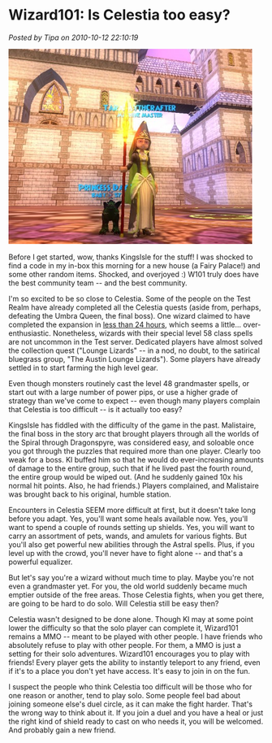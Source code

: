 # Wizard101: Is Celestia too easy?

*Posted by Tipa on 2010-10-12 22:10:19*

[![](../uploads/2010/10/WizardGraphicalClient-2010-10-12-22-30-55-84-480x384.jpg "Swag")](../uploads/2010/10/WizardGraphicalClient-2010-10-12-22-30-55-84.jpg)

Before I get started, wow, thanks KingsIsle for the stuff! I was shocked to find a code in my in-box this morning for a new house (a Fairy Palace!) and some other random items. Shocked, and overjoyed :) W101 truly does have the best community team -- and the best community.

I'm so excited to be so close to Celestia. Some of the people on the Test Realm have already completed all the Celestia quests (aside from, perhaps, defeating the Umbra Queen, the final boss). One wizard claimed to have completed the expansion in [less than 24 hours](http://www.wizard101central.com/forums/showthread.php?t=110229), which seems a little... over-enthusiastic. Nonetheless, wizards with their special level 58 class spells are not uncommon in the Test server. Dedicated players have almost solved the collection quest ("Lounge Lizards" -- in a nod, no doubt, to the satirical bluegrass group, "The Austin Lounge Lizards"). Some players have already settled in to start farming the high level gear.

Even though monsters routinely cast the level 48 grandmaster spells, or start out with a large number of power pips, or use a higher grade of strategy than we've come to expect -- even though many players complain that Celestia is too difficult -- is it actually too easy?

KingsIsle has fiddled with the difficulty of the game in the past. Malistaire, the final boss in the story arc that brought players through all the worlds of the Spiral through Dragonspyre, was considered easy, and soloable once you got through the puzzles that required more than one player. Clearly too weak for a boss. KI buffed him so that he would do ever-increasing amounts of damage to the entire group, such that if he lived past the fourth round, the entire group would be wiped out. (And he suddenly gained 10x his normal hit points. Also, he had friends.) Players complained, and Malistaire was brought back to his original, humble station.

Encounters in Celestia SEEM more difficult at first, but it doesn't take long before you adapt. Yes, you'll want some heals available now. Yes, you'll want to spend a couple of rounds setting up shields. Yes, you will want to carry an assortment of pets, wands, and amulets for various fights. But you'll also get powerful new abilities through the Astral spells. Plus, if you level up with the crowd, you'll never have to fight alone -- and that's a powerful equalizer.

But let's say you're a wizard without much time to play. Maybe you're not even a grandmaster yet. For you, the old world suddenly became much emptier outside of the free areas. Those Celestia fights, when you get there, are going to be hard to do solo. Will Celestia still be easy then?

Celestia wasn't designed to be done alone. Though KI may at some point lower the difficulty so that the solo player can complete it, Wizard101 remains a MMO -- meant to be played with other people. I have friends who absolutely refuse to play with other people. For them, a MMO is just a setting for their solo adventures. Wizard101 encourages you to play with friends! Every player gets the ability to instantly teleport to any friend, even if it's to a place you don't yet have access. It's easy to join in on the fun.

I suspect the people who think Celestia too difficult will be those who for one reason or another, tend to play solo. Some people feel bad about joining someone else's duel circle, as it can make the fight harder. That's the wrong way to think about it. If you join a duel and you have a heal or just the right kind of shield ready to cast on who needs it, you will be welcomed. And probably gain a new friend.

